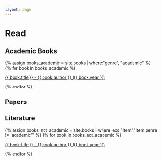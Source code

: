 ```yaml
---
layout: page
---
```

# Read




## Academic Books

{% assign books_academic = site.books | where:"genre", "academic" %}
{% for book in books_academic %}
<p>
<a href="{{ book.wiki }}" >
{{ book.title }} - {{ book.author }} ({{ book.year }})
</a>
</p>
{% endfor %}

## Papers

## Literature

{% assign books_not_academic = site.books | where_exp:"item","item.genre != 'academic'" %}
{% for book in books_not_academic %}
<p>
<a href="{{ book.wiki }}" >
{{ book.title }} - {{ book.author }} ({{ book.year }})
</a>
</p>
{% endfor %}
